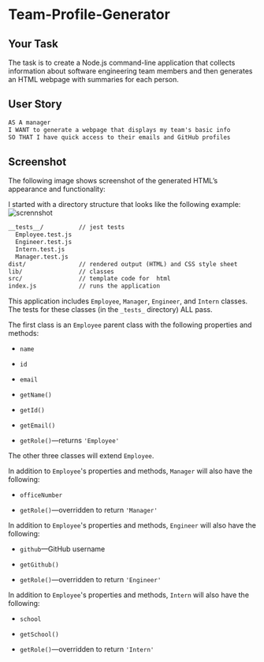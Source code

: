 # Team-Profile-Generator
## Your Task
The task is to create a Node.js command-line application that collects information about software engineering team members and then generates an HTML webpage with summaries for each person.

## User Story

```md
AS A manager
I WANT to generate a webpage that displays my team's basic info
SO THAT I have quick access to their emails and GitHub profiles
```
## Screenshot

The following image shows screenshot of the generated HTML’s appearance and functionality:

I started with a directory structure that looks like the following example:
![scrennshot](https://user-images.githubusercontent.com/116298145/226124605-febd79db-b916-4fcc-983e-72c68cfced10.jpg)


```md
__tests__/			// jest tests
  Employee.test.js
  Engineer.test.js
  Intern.test.js
  Manager.test.js
dist/               // rendered output (HTML) and CSS style sheet
lib/				// classes
src/				// template code for  html
index.js			// runs the application
```

This application includes `Employee`, `Manager`, `Engineer`, and `Intern` classes. The tests for these classes (in the `_tests_` directory) ALL pass.

The first class is an `Employee` parent class with the following properties and methods:


* `name`

* `id`

* `email`

* `getName()`

* `getId()`

* `getEmail()`

* `getRole()`&mdash;returns `'Employee'`

The other three classes will extend `Employee`.

In addition to `Employee`'s properties and methods, `Manager` will also have the following:

* `officeNumber`

* `getRole()`&mdash;overridden to return `'Manager'`

In addition to `Employee`'s properties and methods, `Engineer` will also have the following:

* `github`&mdash;GitHub username

* `getGithub()`

* `getRole()`&mdash;overridden to return `'Engineer'`

In addition to `Employee`'s properties and methods, `Intern` will also have the following:

* `school`

* `getSchool()`

* `getRole()`&mdash;overridden to return `'Intern'`
